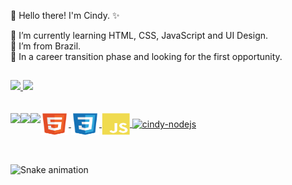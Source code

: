 📍 Hello there! I'm Cindy. ✨
 
<div>
👾 I’m currently learning HTML, CSS, JavaScript and UI Design.<br>
🔰 I’m from Brazil.<br>
📌 In a career transition phase and looking for the first opportunity.<br>
</div>	

 ##
 
<a href="https://github.com/eucindyn">
<img height="180em" src="https://github-readme-stats.vercel.app/api?username=eucindyn&show_icons=true&theme=dracula&include_all_commits=true&count_private=true"/>
<img height="180em" src="https://github-readme-stats.vercel.app/api/top-langs/?username=eucindyn&layout=compact&langs_count=7&theme=dracula"/> 
<br>	
<br>
<br>	
	
<div align="space-between">
<img align="center" alt="cindy-html" height="35" width="45" src="https://raw.githubusercontent.com/devicons/devicon/master/icons/html5/html5-original.svg">
<img align="center" alt="cindy-css" height="35" width="45" src="https://raw.githubusercontent.com/devicons/devicon/master/icons/css3/css3-original.svg">	
<img align="center" alt="cindy-js" height="35" width="45" src="https://raw.githubusercontent.com/devicons/devicon/master/icons/javascript/javascript-plain.svg">
<img align="center" alt="cindy-nodejs" height="35" width="45" src="https://cdn.jsdelivr.net/gh/devicons/devicon/icons/nodejs/nodejs-plain.svg">
<a href="https://instagram.com/eucindyn" target="_blank"><img align="left" src="https://img.shields.io/badge/-Instagram-%23E4405F?style=for-the-badge&logo=instagram&logoColor=white" target="_blank"></a>
<a href="https://www.linkedin.com/in/cindynascimento" target="_blank"><img align="left" src="https://img.shields.io/badge/-LinkedIn-%230077B5?style=for-the-badge&logo=linkedin&logoColor=white" target="_blank"></a>
<a href="https://twitter.com/eucindyn" target="_blank"><img align="left" src="https://img.shields.io/badge/-Twitter-1DA1F2?style=for-the-badge&logo=gmail&logoColor=white" target="_blank"></a>
</div><br>	

	
##	
	


 

  
   ![Snake animation](https://github.com/eucindyn/eucindyn/blob/output/github-contribution-grid-snake.svg)
	
 </div>
        
        

        
